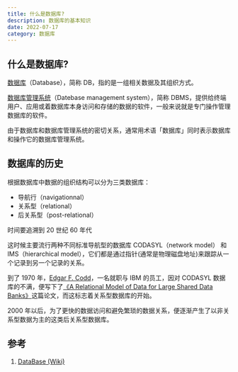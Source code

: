 ```yaml
---
title: 什么是数据库?
description: 数据库的基本知识
date: 2022-07-17
category: 数据库
---
```


## 什么是数据库?

[数据库](https://en.wikipedia.org/wiki/Database)（Database），简称 DB，指的是一组相关数据及其组织方式。

[数据库管理系统](https://en.wikipedia.org/wiki/Database#Database_management_system)（Datebase management system），简称 DBMS，提供给终端用户、应用或着数据库本身访问和存储的数据的软件，一般来说就是专门操作管理数据库的软件。

由于数据库和数据库管理系统的密切关系，通常用术语「数据库」同时表示数据库和操作它的数据库管理系统。

## 数据库的历史

根据数据库中数据的组织结构可以分为三类数据库：

* 导航行（navigationnal）
* 关系型（relational）
* 后关系型（post-relational）

时间要追溯到 20 世纪 60 年代

这时候主要流行两种不同标准导航型的数据库 CODASYL（network model） 和 IMS（hierarchical model），它们都是通过指针(通常是物理磁盘地址)来跟踪从一个记录到另一个记录的关系。

到了 1970 年，[Edgar F. Codd](https://en.wikipedia.org/wiki/Edgar_F._Codd)，一名就职与 IBM 的员工，因对 CODASYL 数据库的不满，便写下了[《A Relational Model of Data for Large Shared Data Banks》](http://www.seas.upenn.edu/~zives/03f/cis550/codd.pdf)这篇论文，而这标志着关系型数据库的开始。

2000 年以后，为了更快的数据访问和避免繁琐的数据关系，便逐渐产生了以非关系型数据为主的这类后关系型数据库。

## 参考

1. [DataBase (Wiki)](https://en.wikipedia.org/wiki/Database)